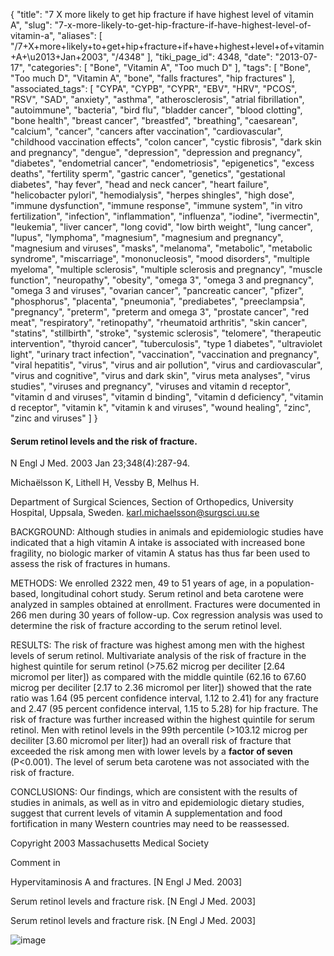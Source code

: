 {
    "title": "7 X more likely to get hip fracture if have highest level of vitamin A",
    "slug": "7-x-more-likely-to-get-hip-fracture-if-have-highest-level-of-vitamin-a",
    "aliases": [
        "/7+X+more+likely+to+get+hip+fracture+if+have+highest+level+of+vitamin+A+\u2013+Jan+2003",
        "/4348"
    ],
    "tiki_page_id": 4348,
    "date": "2013-07-17",
    "categories": [
        "Bone",
        "Vitamin A",
        "Too much D"
    ],
    "tags": [
        "Bone",
        "Too much D",
        "Vitamin A",
        "bone",
        "falls fractures",
        "hip fractures"
    ],
    "associated_tags": [
        "CYPA",
        "CYPB",
        "CYPR",
        "EBV",
        "HRV",
        "PCOS",
        "RSV",
        "SAD",
        "anxiety",
        "asthma",
        "atherosclerosis",
        "atrial fibrillation",
        "autoimmune",
        "bacteria",
        "bird flu",
        "bladder cancer",
        "blood clotting",
        "bone health",
        "breast cancer",
        "breastfed",
        "breathing",
        "caesarean",
        "calcium",
        "cancer",
        "cancers after vaccination",
        "cardiovascular",
        "childhood vaccination effects",
        "colon cancer",
        "cystic fibrosis",
        "dark skin and pregnancy",
        "dengue",
        "depression",
        "depression and pregnancy",
        "diabetes",
        "endometrial cancer",
        "endometriosis",
        "epigenetics",
        "excess deaths",
        "fertility sperm",
        "gastric cancer",
        "genetics",
        "gestational diabetes",
        "hay fever",
        "head and neck cancer",
        "heart failure",
        "helicobacter pylori",
        "hemodialysis",
        "herpes shingles",
        "high dose",
        "immune dysfunction",
        "immune response",
        "immune system",
        "in vitro fertilization",
        "infection",
        "inflammation",
        "influenza",
        "iodine",
        "ivermectin",
        "leukemia",
        "liver cancer",
        "long covid",
        "low birth weight",
        "lung cancer",
        "lupus",
        "lymphoma",
        "magnesium",
        "magnesium and pregnancy",
        "magnesium and viruses",
        "masks",
        "melanoma",
        "metabolic",
        "metabolic syndrome",
        "miscarriage",
        "mononucleosis",
        "mood disorders",
        "multiple myeloma",
        "multiple sclerosis",
        "multiple sclerosis and pregnancy",
        "muscle function",
        "neuropathy",
        "obesity",
        "omega 3",
        "omega 3 and pregnancy",
        "omega 3 and viruses",
        "ovarian cancer",
        "pancreatic cancer",
        "pfizer",
        "phosphorus",
        "placenta",
        "pneumonia",
        "prediabetes",
        "preeclampsia",
        "pregnancy",
        "preterm",
        "preterm and omega 3",
        "prostate cancer",
        "red meat",
        "respiratory",
        "retinopathy",
        "rheumatoid arthritis",
        "skin cancer",
        "statins",
        "stillbirth",
        "stroke",
        "systemic sclerosis",
        "telomere",
        "therapeutic intervention",
        "thyroid cancer",
        "tuberculosis",
        "type 1 diabetes",
        "ultraviolet light",
        "urinary tract infection",
        "vaccination",
        "vaccination and pregnancy",
        "viral hepatitis",
        "virus",
        "virus and air pollution",
        "virus and cardiovascular",
        "virus and cognitive",
        "virus and dark skin",
        "virus meta analyses",
        "virus studies",
        "viruses and pregnancy",
        "viruses and vitamin d receptor",
        "vitamin d and viruses",
        "vitamin d binding",
        "vitamin d deficiency",
        "vitamin d receptor",
        "vitamin k",
        "vitamin k and viruses",
        "wound healing",
        "zinc",
        "zinc and viruses"
    ]
}


#### Serum retinol levels and the risk of fracture.

N Engl J Med. 2003 Jan 23;348(4):287-94.

Michaëlsson K, Lithell H, Vessby B, Melhus H.

Department of Surgical Sciences, Section of Orthopedics, University Hospital, Uppsala, Sweden. karl.michaelsson@surgsci.uu.se

BACKGROUND: Although studies in animals and epidemiologic studies have indicated that a high vitamin A intake is associated with increased bone fragility, no biologic marker of vitamin A status has thus far been used to assess the risk of fractures in humans.

METHODS: We enrolled 2322 men, 49 to 51 years of age, in a population-based, longitudinal cohort study. Serum retinol and beta carotene were analyzed in samples obtained at enrollment. Fractures were documented in 266 men during 30 years of follow-up. Cox regression analysis was used to determine the risk of fracture according to the serum retinol level.

RESULTS: The risk of fracture was highest among men with the highest levels of serum retinol. Multivariate analysis of the risk of fracture in the highest quintile for serum retinol (>75.62 microg per deciliter <span>[2.64 micromol per liter]</span>) as compared with the middle quintile (62.16 to 67.60 microg per deciliter <span>[2.17 to 2.36 micromol per liter]</span>) showed that the rate ratio was 1.64 (95 percent confidence interval, 1.12 to 2.41) for any fracture and 2.47 (95 percent confidence interval, 1.15 to 5.28) for hip fracture. The risk of fracture was further increased within the highest quintile for serum retinol. Men with retinol levels in the 99th percentile (>103.12 microg per deciliter <span>[3.60 micromol per liter]</span>) had an overall risk of fracture that exceeded the risk among men with lower levels by a  **factor of seven**  (P<0.001). The level of serum beta carotene was not associated with the risk of fracture.

CONCLUSIONS: Our findings, which are consistent with the results of studies in animals, as well as in vitro and epidemiologic dietary studies, suggest that current levels of vitamin A supplementation and food fortification in many Western countries may need to be reassessed.

Copyright 2003 Massachusetts Medical Society

Comment in

Hypervitaminosis A and fractures. <span>[N Engl J Med. 2003]</span>

Serum retinol levels and fracture risk. <span>[N Engl J Med. 2003]</span>

Serum retinol levels and fracture risk. <span>[N Engl J Med. 2003]</span>

<img src="https://d378j1rmrlek7x.cloudfront.net/attachments/jpeg/rentinol-hip-fracture.jpg" alt="image">